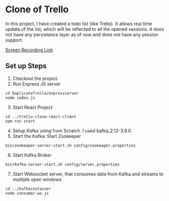 # Clone of Trello
In this project, I have created a todo list (like Trello). It allows real time update of the list, which will be reflected to all the opened sessions. It does not have any persistance layer as of now and does not have any session support.

[Screen Recording Link](https://drive.google.com/file/d/18flxFmJ8okDQu0kRkvAyvtD7mv2bBIPh/view?usp=drive_link)

## Set up Steps
1. Checkout the project.
2. Run Express JS server
```
cd DuplicateTrello/expressserver
node index.js
```
3. Start React Project
```
cd ../trello-clone-react-client
npm run start
```
4. Setup Kafka using from Scratch. I used kafka_2.12-3.9.0.
5. Start the Kafka: Start Zookeeper
```
bin/zookeeper-server-start.sh config/zookeeper.properties
```
6. Start Kafka Broker
```
bin/kafka-server-start.sh config/server.properties
```
7. Start Websocket server, that consumes data from Kafka and streams to multiple open windows
```
cd ../kafkacontainer
node consumer-ws.js
```
